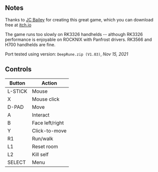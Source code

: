 ## Notes

Thanks to [JC Bailey](https://jc-bailey.itch.io) for creating this great game, which you can download free at [itch.io](https://jc-bailey.itch.io/deep-rune)

The game runs too slowly on RK3326 handhelds -- although RK3326 performance is enjoyable on ROCKNIX with Panfrost drivers. RK3566 and H700 handhelds are fine.

Port tested using version: `DeepRune.zip (V1.03)`, *Nov 15, 2021*


## Controls

| Button  | Action          |
| ------- | --------------- |
| L-STICK | Mouse           |
| X       | Mouse click     |
| D-PAD   | Move            |
| A       | Interact        |
| B       | Face left/right |
| Y       | Click-to-move   |
| R1      | Run/walk        |
| L1      | Reset room      |
| L2      | Kill self       |
| SELECT  | Menu            |
